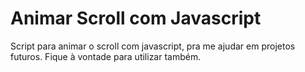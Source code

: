 # Animar Scroll com Javascript
 Script para animar o scroll com javascript, pra me ajudar em projetos futuros. Fique à vontade para utilizar também.
